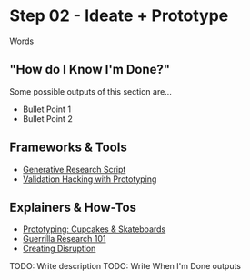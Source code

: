 # Step 02 - Ideate + Prototype

Words

## "How do I Know I'm Done?"

Some possible outputs of this section are...

* Bullet Point 1
* Bullet Point 2


## Frameworks & Tools
* [Generative Research Script](https://github.com/ConsenSys/Relays-Resources/tree/master/01%20-%20Research%20%26%20Discovery/Frameworks)
* [Validation Hacking with Prototyping](https://docs.google.com/presentation/d/1n7FxMMAuGIjXnqO9bAjx2HXiQe270gFtfezLry96sJw/edit?usp=sharing)


## Explainers & How-Tos

* [Prototyping: Cupcakes & Skateboards](https://www.youtube.com/watch?v=yCFtSxAmWMg)
* [Guerrilla Research 101](https://www.youtube.com/watch?v=JDnX_XE_rEo)
* [Creating Disruption](https://www.youtube.com/watch?v=-shBoKzHoSU)

TODO: Write description
TODO: Write When I'm Done outputs
